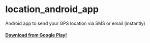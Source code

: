 # location_android_app

Android app to send your GPS location via SMS or email (instantly)

#### [Download from Google Play!]()

